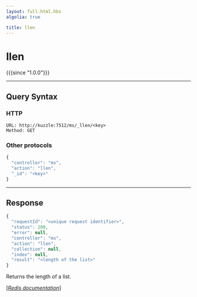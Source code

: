 ```yaml
---
layout: full.html.hbs
algolia: true

title: llen
---
```


# llen

{{{since "1.0.0"}}}



---

## Query Syntax

### HTTP

```http
URL: http://kuzzle:7512/ms/_llen/<key>
Method: GET
```

### Other protocols


```js
{
  "controller": "ms",
  "action": "llen",
  "_id": "<key>"
}
```

---

## Response

```javascript
{
  "requestId": "<unique request identifier>",
  "status": 200,
  "error": null,
  "controller": "ms",
  "action": "llen",
  "collection": null,
  "index": null,
  "result": "<length of the list>"
}
```

Returns the length of a list.

[[_Redis documentation_]](https://redis.io/commands/llen)
